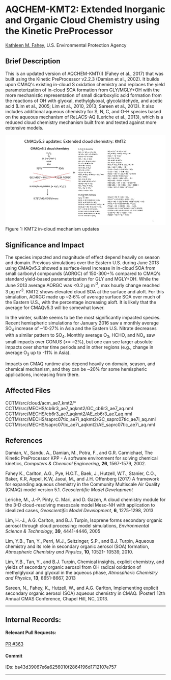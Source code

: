 # AQCHEM-KMT2: Extended Inorganic and Organic Cloud Chemistry using the Kinetic PreProcessor

[Kathleen M. Fahey](mailto:fahey.kathleen@epa.gov), U.S. Environmental Protection Agency

## Brief Description

This is an updated version of AQCHEM-KMT(I) (Fahey et al., 2017) that was built using the Kinetic PreProcessor v2.2.3 (Damian et al., 2002).
It builds upon CMAQ's existing in-cloud S oxidation chemistry and replaces the yield parameterization of in-cloud SOA formation from GLY/MGLY+OH with the more mechanistic representation of small dicarboxylic acid formation from the reactions of OH with glyoxal, methylglyoxal, glycolaldehyde, and acetic acid (Lim et al., 2005; Lim et al., 2010, 2013; Sareen et al., 2013). It also includes additional aqueous chemistry for S, N, C, and O-H species based on the aqueous mechanism of ReLACS-AQ (Leriche et al., 2013), which is a reduced cloud chemistry mechanism built from and tested against more extensive models. 

![Mechanism](KMT2-mechanism.jpg)
Figure 1: KMT2 in-cloud mechanism updates

## Significance and Impact

The species impacted and magnitude of effect depend heavily on season and domain. Previous simulations over the Eastern U.S. during June 2013 using CMAQv5.2 showed a surface-level increase in in-cloud SOA from small carbonyl compounds (AORGC) of 150-300+% compared to CMAQ's standard yield-based parameterization for GLY and MGLY+OH.  While the June 2013 average AORGC was <0.2&nbsp;&#956;g&nbsp;m<sup>&#8209;3</sup>, max hourly change reached 3&nbsp;&#956;g&nbsp;m<sup>&#8209;3</sup>. KMT2 shows elevated cloud SOA at the surface and aloft. For this simulation, AORGC made up ~2&#8209;6% of average surface SOA over much of the Eastern U.S., with the percentage increasing aloft. It is likely that the average for CMAQv5.3 will be somewhat lower.

In the winter, sulfate seems to be the most significantly impacted species. Recent hemispheric simulations for January 2016 saw a monthly average SO<sub>4</sub> increase of ~10&#8209;27% in Asia and the Eastern U.S. Nitrate decreases with a similar pattern to SO<sub>4</sub>. Monthly average O<sub>3</sub>, HCHO, and NO<sub>x</sub> saw small impacts over CONUS (<= ~2%), but one can see larger absolute impacts over shorter time periods and in other regions (e.g., change in average O<sub>3</sub> up to -11% in Asia). 

Impacts on CMAQ runtime also depend heavily on domain, season, and chemical mechanism, and they can be ~20% for some hemispheric applications, increasing from there.                  

## Affected Files

CCTM/src/cloud/acm_ae7_kmt2/*
CCTM/src/MECHS/cb6r3_ae7_aqkmt2/GC_cb6r3_ae7_aq.nml 
CCTM/src/MECHS/cb6r3_ae7_aqkmt2/AE_cb6r3_ae7_aq.nml  
CCTM/src/MECHS/saprc07tic_ae7i_aqkmt2/GC_saprc07tic_ae7i_aq.nml 
CCTM/src/MECHS/saprc07tic_ae7i_aqkmt2/AE_saprc07tic_ae7i_aq.nml        

## References

Damian, V., Sandu, A., Damian, M., Potra, F., and G.R. Carmichael, The Kinetic PreProcessor KPP - A software environment for solving chemical kinetics, *Computers & Chemical Engineering*, **26**, 1567-1579, 2002.

Fahey K., Carlton, A.G., Pye, H.O.T., Baek, J., Hutzell, W.T., Stanier, C.O., Baker, K.R, Appel, K.W, Jaoui, M., and J.H. Offenberg (2017) A framework for expanding aqueous chemistry in the Community Multiscale Air Quality (CMAQ) model version 5.1. *Geoscientific Model Development*

Leriche, M., J.-P. Pinty, C. Mari, and D. Gazen, A cloud chemistry module for the 3-D cloud-resolving mesoscale model Meso-NH with application to idealized cases, *Geoscientific Model Development*, **6**, 1275-1298, 2013

Lim, H.-J., A.G. Carlton, and B.J. Turpin, Isoprene forms secondary organic aerosol through cloud processing: model simulations, *Environmental Science & Technology*, **39**, 4441-4446, 2005 

Lim, Y.B., Tan, Y., Perri, M.J., Seitzinger, S.P., and B.J. Turpin, Aqueous chemistry and its role in secondary organic aerosol (SOA) formation, *Atmospheric Chemistry and Physics*, **10**, 10521-
10539, 2010.

Lim, Y.B., Tan, Y., and B.J. Turpin, Chemical insights, explicit chemistry, and yields of secondary organic aerosol from OH radical oxidation of methylglyoxal and
glyoxal in the aqueous phase, *Atmospheric Chemistry and Physics*, **13**, 8651-8667, 2013
                 
Sareen, N., Fahey, K., Hutzell, W., and A.G. Carlton, Implementing explicit secondary organic aerosol (SOA) aqueous chemistry in CMAQ. (Poster) 12th Annual CMAS Conference, Chapel Hill, NC, 2013.

-----
## Internal Records:
#### Relevant Pull Requests:
[PR #363](https://github.com/USEPA/CMAQ_Dev/pull/363)

#### Commit 
IDs: ba43d39067e6a6256010f2864196d1712107e757

-----

